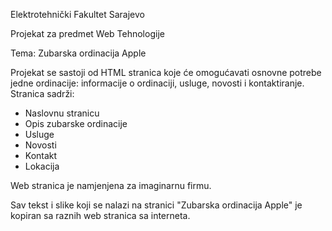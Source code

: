 
Elektrotehnički Fakultet Sarajevo

Projekat za predmet Web Tehnologije 

Tema: Zubarska ordinacija Apple

Projekat se sastoji od HTML stranica koje će omogućavati osnovne potrebe jedne ordinacije: informacije o ordinaciji, usluge, novosti i kontaktiranje. 
Stranica sadrži:
- Naslovnu stranicu 
- Opis zubarske ordinacije
- Usluge
- Novosti
- Kontakt
- Lokacija

Web stranica je namjenjena za imaginarnu firmu.

Sav tekst i slike koji se nalazi na stranici "Zubarska ordinacija Apple" je kopiran sa raznih web stranica sa interneta.
